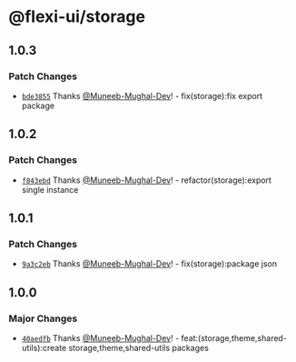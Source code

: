 # @flexi-ui/storage

## 1.0.3

### Patch Changes

- [`bde3855`](https://github.com/flexi-ui/flexi-ui/commit/bde3855e4a4128b86b8af2b4d5f4292254b126af) Thanks [@Muneeb-Mughal-Dev](https://github.com/Muneeb-Mughal-Dev)! - fix(storage):fix export package

## 1.0.2

### Patch Changes

- [`f843ebd`](https://github.com/flexi-ui/flexi-ui/commit/f843ebdf49e8226935603bc5fbafa9a6980f1629) Thanks [@Muneeb-Mughal-Dev](https://github.com/Muneeb-Mughal-Dev)! - refactor(storage):export single instance

## 1.0.1

### Patch Changes

- [`9a3c2eb`](https://github.com/flexi-ui/flexi-ui/commit/9a3c2eb3e06c7bd7a9bb273a6a40b1b9656a410e) Thanks [@Muneeb-Mughal-Dev](https://github.com/Muneeb-Mughal-Dev)! - fix(storage):package json

## 1.0.0

### Major Changes

- [`40aedfb`](https://github.com/flexi-ui/flexi-ui/commit/40aedfb3821741bb53a4bc22cb67af946378cbc0) Thanks [@Muneeb-Mughal-Dev](https://github.com/Muneeb-Mughal-Dev)! - feat:(storage,theme,shared-utils):create storage,theme,shared-utils packages
